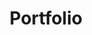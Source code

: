 ---
title: Portfolio
layout: collection
permalink: /portfolio/
collection: portfolio
entries_layout: grid
classes: wide
hidden: true
---